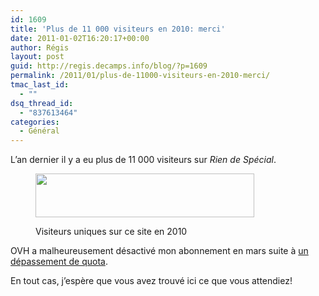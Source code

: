 ```yaml
---
id: 1609
title: 'Plus de 11 000 visiteurs en 2010: merci'
date: 2011-01-02T16:20:17+00:00
author: Régis
layout: post
guid: http://regis.decamps.info/blog/?p=1609
permalink: /2011/01/plus-de-11000-visiteurs-en-2010-merci/
tmac_last_id:
  - ""
dsq_thread_id:
  - "837613464"
categories:
  - Général
---
```

L’an dernier il y a eu plus de 11 000 visiteurs sur _Rien de Spécial_.<figure id="attachment_1610" style="width: 350px" class="wp-caption alignnone">

[<img src="http://regis.decamps.info/blog/wp-content/uploads/2011/01/visitors-350x70.png" alt="" title="Visiteurs uniques en 2010" width="350" height="70" class="size-medium wp-image-1610" srcset="http://regis.decamps.info/blog/wp-content/uploads/2011/01/visitors-350x70.png 350w, http://regis.decamps.info/blog/wp-content/uploads/2011/01/visitors.png 969w" sizes="(max-width: 350px) 100vw, 350px" />](http://regis.decamps.info/blog/wp-content/uploads/2011/01/visitors.png)<figcaption class="wp-caption-text">Visiteurs uniques sur ce site en 2010</figcaption></figure> 

OVH a malheureusement désactivé mon abonnement en mars suite à [un dépassement de quota](http://regis.decamps.info/blog/2010/03/hotlinking/).

En tout cas, j’espère que vous avez trouvé ici ce que vous attendiez!
